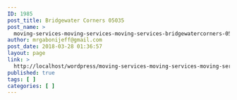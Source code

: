 ```yaml
---
ID: 1985
post_title: Bridgewater Corners 05035
post_name: >
  moving-services-moving-services-moving-services-bridgewatercorners-05035
author: mrgabonijeff@gmail.com
post_date: 2018-03-28 01:36:57
layout: page
link: >
  http://localhost/wordpress/moving-services-moving-services-moving-services-bridgewatercorners-05035/
published: true
tags: [ ]
categories: [ ]
---
```

